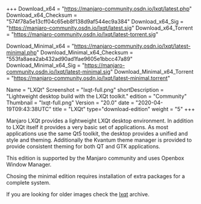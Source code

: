 +++
Download_x64 = "https://manjaro-community.osdn.io/lxqt/latest.php"
Download_x64_Checksum = "574f78a5e13cff04c65eb8f138d9af544ec9a384"
Download_x64_Sig = "https://manjaro-community.osdn.io/lxqt/latest.sig"
Download_x64_Torrent = "https://manjaro-community.osdn.io/lxqt/latest-torrent.sig"

Download_Minimal_x64 = "https://manjaro-community.osdn.io/lxqt/latest-minimal.php"
Download_Minimal_x64_Checksum = "553fa8aea2ab432ad90ad1fae9605e1bbcc47a89"
Download_Minimal_x64_Sig = "https://manjaro-community.osdn.io/lxqt/latest-minimal.sig"
Download_Minimal_x64_Torrent = "https://manjaro-community.osdn.io/lxqt/latest-minimal.torrent"

Name = "LXQt"
Screenshot = "lxqt-full.png"
shortDescription = "Lightweight desktop build with the LXQt toolkit."
edition = "Community"
Thumbnail = "lxqt-full.png"
Version = "20.0"
date = "2020-04-19T09:43:38UTC"
title = "LXQt"
type="download-edition"
weight = "5"
+++

Manjaro LXQt provides a lightweight LXQt desktop environment. In addition to LXQt itself it provides a very basic set of applications. As most applications use the same Qt5 toolkit, the desktop provides a unified and style and theming. Additionally the Kvantum theme manager is provided to provide consistent theming for both QT and GTK applications.

This edition is supported by the Manjaro community and uses Openbox Window Manager.

Chosing the minimal edition requires installation of extra packages for a complete system.

If you are looking for older images check the [lxqt](https://osdn.net/projects/manjaro-archive/storage/lxqt/) archive.
